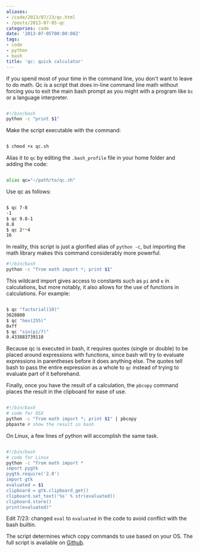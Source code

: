 ```yaml
---
aliases:
- /code/2013/07/23/qc.html
- /posts/2013-07-05-qc
categories: code
date: '2013-07-05T00:00:00Z'
tags:
- code
- python
- bash
title: 'qc: quick calculator'
---
```


If you spend most of your time in the command line, you don't want to leave to do math. Qc is a script that does in-line command line math without forcing you to exit the main bash prompt as you might with a program like `bc` or a language interpreter.

```sh

#!/bin/bash
python -c "print $1"

```

Make the script executable with the command:

```sh

$ chmod +x qc.sh

```

Alias it to `qc` by editing the `.bash_profile` file in your home folder and adding the code:

```sh

alias qc="~/path/to/qc.sh"

```

Use qc as follows:

```sh

$ qc 7-8
-1
$ qc 9.8-1
8.8
$ qc 2**4
16

```

In reality, this script is just a glorified alias of `python -c`, but importing the math library makes this command considerably more powerful.

```sh
#!/bin/bash
python -c "from math import *; print $1"
```

This wildcard import gives access to constants such as `pi` and `e` in calculations, but more notably, it also allows for the use of functions in calculations. For example:

```sh

$ qc "factorial(10)"
3628800
$ qc "hex(255)"
0xff
$ qc "sin(pi/7)"
0.433883739118

```

Because qc is executed in bash, it requires quotes (single or double) to be placed around expressions with functions, since bash will try to evaluate expressions in parentheses before it does anything else. The quotes tell bash to pass the entire expression as a whole to `qc` instead of trying to evaluate part of it beforehand.

Finally, once you have the result of a calculation, the `pbcopy` command places the result in the clipboard for ease of use.

```sh

#!/bin/bash
# code for OSX
python -c "from math import *; print $1" | pbcopy
pbpaste # show the result in bash

```

On Linux, a few lines of python will accomplish the same task.

```sh

#!/bin/bash
# code for Linux
python -c "from math import *
import pygtk
pygtk.require('2.0')
import gtk
evaluated = $1
clipboard = gtk.clipboard_get()
clipboard.set_text('%s' % str(evaluated))
clipboard.store()
print(evaluated)"

```

Edit 7/23: changed `eval` to `evaluated` in the code to avoid conflict with the bash builtin.

The script determines which copy commands to use based on your OS. The full script is available on [Github](https://github.com/danielcorin/qc).
